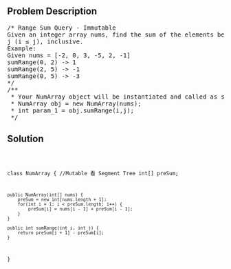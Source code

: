 <!--
<style>
  body { font-family: Arial, sans-serif; }
  .container { max-width: 100%; margin: 0 auto; padding: 10px; }
  .comment-block { max-width: 30%; background-color: #f9f9f9; padding: 10px; border-left: 5px solid #ccc; overflow-wrap: break-word; white-space: pre-wrap; }
  .code-block { background-color: #f4f4f4; padding: 10px; border: 1px solid #ddd; overflow-wrap: break-word; white-space: pre-wrap; }
</style>
-->

<div class='container'>
<h2>Problem Description</h2>
<div class='comment-block'>
<pre>
/* Range Sum Query - Immutable
Given an integer array nums, find the sum of the elements between indices i and
j (i ≤ j), inclusive.
Example:
Given nums = [-2, 0, 3, -5, 2, -1]
sumRange(0, 2) -> 1
sumRange(2, 5) -> -1
sumRange(0, 5) -> -3
*/
/**
 * Your NumArray object will be instantiated and called as such:
 * NumArray obj = new NumArray(nums);
 * int param_1 = obj.sumRange(i,j);
 */
</pre>
</div>

<h2>Solution</h2>
<div class='code-block'>
<pre><code class='language-java'>

class NumArray {
    //Mutable 看 Segment Tree
    int[] preSum;

    public NumArray(int[] nums) {
        preSum = new int[nums.length + 1];
        for(int i = 1; i < preSum.length; i++) {
            preSum[i] = nums[i - 1] + preSum[i - 1];
        }
    }
    
    public int sumRange(int i, int j) {
        return preSum[j + 1] - preSum[i];
    }
}

</code></pre>
</div>
</div>
